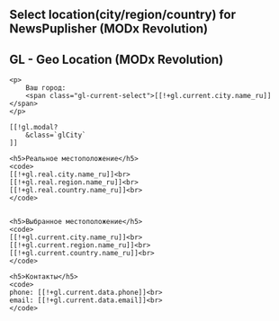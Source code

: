 ## Select location(city/region/country) for NewsPuplisher (MODx Revolution)

## GL - Geo Location (MODx Revolution)

```
<p>
    Ваш город:
    <span class="gl-current-select">[[!+gl.current.city.name_ru]]</span>
</p>

[[!gl.modal?
	&class=`glCity`
]]

<h5>Реальное местоположение</h5>
<code>
[[!+gl.real.city.name_ru]]<br>
[[!+gl.real.region.name_ru]]<br>
[[!+gl.real.country.name_ru]]<br>  
</code>


<h5>Выбранное местоположение</h5>
<code>
[[!+gl.current.city.name_ru]]<br>
[[!+gl.current.region.name_ru]]<br>
[[!+gl.current.country.name_ru]]<br>
</code>

<h5>Контакты</h5>
<code>
phone: [[!+gl.current.data.phone]]<br>
email: [[!+gl.current.data.email]]<br>
</code>
```
